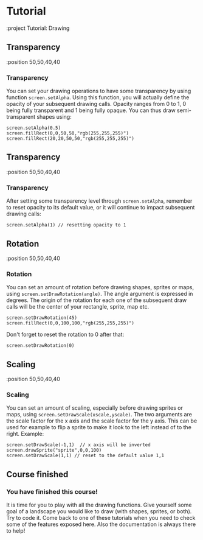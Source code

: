 <!-- 1. Shapes (Rect, Round, RoundRect) -->
<!-- 2. Colors -->
<!-- 3. Lines, Polygons -->
<!-- 4. Text -->
<!-- 5. Sprites and Maps -->
<!-- 6. Gradients -->
<!-- 7. Rotating, Scaling, Transparency -->


# Tutorial

:project Tutorial: Drawing

## Transparency

:position 50,50,40,40

### Transparency

You can set your drawing operations to have some transparency by using
function ```screen.setAlpha```. Using this function, you will actually define the opacity
of your subsequent drawing calls. Opacity ranges from 0 to 1, 0 being fully transparent and
1 being fully opaque. You can thus draw semi-transparent shapes using:

```
screen.setAlpha(0.5)
screen.fillRect(0,0,50,50,"rgb(255,255,255)")
screen.fillRect(20,20,50,50,"rgb(255,255,255)")
```

## Transparency

:position 50,50,40,40

### Transparency

After setting some transparency level through ```screen.setAlpha```, remember to reset
opacity to its default value, or it will continue to impact subsequent drawing calls:

```
screen.setAlpha(1) // resetting opacity to 1
```

## Rotation

:position 50,50,40,40

### Rotation

You can set an amount of rotation before drawing shapes, sprites or maps, using ```screen.setDrawRotation(angle)```.
The angle argument is expressed in degrees. The origin of the rotation for each one of the subsequent draw calls will
be the center of your rectangle, sprite, map etc.

```
screen.setDrawRotation(45)
screen.fillRect(0,0,100,100,"rgb(255,255,255)")
```

Don't forget to reset the rotation to 0 after that:

```
screen.setDrawRotation(0)
```

## Scaling

:position 50,50,40,40

### Scaling

You can set an amount of scaling, especially before drawing sprites or maps, using ```screen.setDrawScale(xscale,yscale)```.
The two arguments are the scale factor for the x axis and the scale factor for the y axis. This can be used for example to
flip a sprite to make it look to the left instead of to the right. Example:

```
screen.setDrawScale(-1,1)  // x axis will be inverted
screen.drawSprite("sprite",0,0,100)
screen.setDrawScale(1,1) // reset to the default value 1,1
```

## Course finished

### You have finished this course!

It is time for you to play with all the drawing functions. Give yourself some goal of a landscape you would like to draw
(with shapes, sprites, or both). Try to code it. Come back to one of these tutorials when you need to check some of the features
exposed here. Also the documentation is always there to help!
